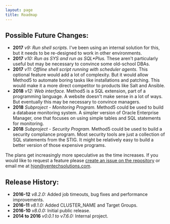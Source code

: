 ```yaml
---
layout: page
title: Roadmap
---
```


Possible Future Changes:
------------------------

* **2017** _v9: Run shell scripts._  I've been using an internal solution for this, but it needs to be re-designed to work in other environments.
* **2017** _v10: Run as SYS and run as SQL\*Plus._  These aren't particularly useful but may be necessary to convince some old-school DBAs.
* **2017** _v11: Offline shell script running with scheduler agents._  This optional feature would add a lot of complexity.  But it would allow Method5 to automate boring tasks like installations and patching.  This would make it a more direct competitor to products like Salt and Ansible.
* **2018** _v12: Web interface._  Method5 is a SQL extension, part of a programming language.  A website doesn't make sense in a lot of ways.  But eventually this may be necessary to convince managers.
* **2018** _Subproject - Monitoring Program._ Method5 could be used to build a database monitoring system.  A simpler version of Oracle Enterprise Manager, one that focuses on using simple tables and SQL statements for monitoring.
* **2018** _Subproject - Security Program._ Method5 could be used to build a security compliance program.  Most security tools are just a collection of SQL statements from the STIG.  It might be relatively easy to build a better version of those expensive programs.

The plans get increasingly more speculative as the time increases.  If you would like to request a feature please [create an issue on the repository](https://github.com/method5/method5/issues) or email me at hjon@ventechsolutions.com.


Release History:
----------------

* **2016-12** *v8.2.0:* Added job timeouts, bug fixes and performance improvements.
* **2016-11** *v8.1.0:* Added CLUSTER_NAME and Target Groups.
* **2016-10** *v8.0.0:* Initial public release.
* **2014 to 2016** *v0.0.1 to v7.6.0:* Internal project.
